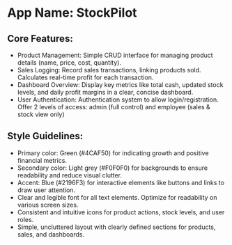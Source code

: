 # **App Name**: StockPilot

## Core Features:

- Product Management: Simple CRUD interface for managing product details (name, price, cost, quantity).
- Sales Logging: Record sales transactions, linking products sold. Calculates real-time profit for each transaction.
- Dashboard Overview: Display key metrics like total cash, updated stock levels, and daily profit margins in a clear, concise dashboard.
- User Authentication: Authentication system to allow login/registration. Offer 2 levels of access: admin (full control) and employee (sales & stock view only)

## Style Guidelines:

- Primary color: Green (#4CAF50) for indicating growth and positive financial metrics.
- Secondary color: Light grey (#F0F0F0) for backgrounds to ensure readability and reduce visual clutter.
- Accent: Blue (#2196F3) for interactive elements like buttons and links to draw user attention.
- Clear and legible font for all text elements. Optimize for readability on various screen sizes.
- Consistent and intuitive icons for product actions, stock levels, and user roles.
- Simple, uncluttered layout with clearly defined sections for products, sales, and dashboards.
